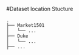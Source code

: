 #Dataset location Stucture 

    .
    ├── Market1501              
    │   └── ...                 
    ├── Duke              
    │   └── ...           
    ├── ...
